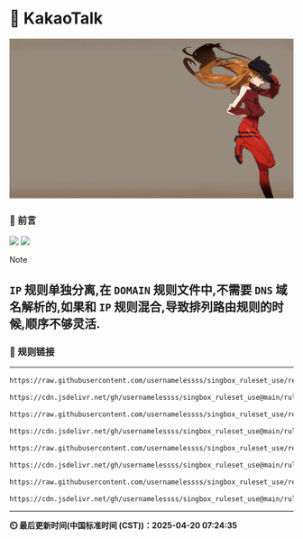 
# 🧸 KakaoTalk
![](https://raw.githubusercontent.com/usernamelessss/picture-bed/main/images/202504042256831.jpg)
### 📣 前言
![](https://shields.io/badge/-移除重复规则-ff69b4) ![](https://shields.io/badge/-IP&nbsp;规则单独存放不与&nbsp;DOMAIN&nbsp;等混合-green)
> [!NOTE]
**`IP` 规则单独分离,在 `DOMAIN` 规则文件中,不需要 `DNS` 域名解析的,如果和 `IP` 规则混合,导致排列路由规则的时候,顺序不够灵活.**
---

###  🔗 规则链接
---

```url
https://raw.githubusercontent.com/usernamelessss/singbox_ruleset_use/refs/heads/main/rule/KakaoTalk/KakaoTalk_IP.json
```

```url
https://cdn.jsdelivr.net/gh/usernamelessss/singbox_ruleset_use@main/rule/KakaoTalk/KakaoTalk_IP.json
```

```url
https://raw.githubusercontent.com/usernamelessss/singbox_ruleset_use/refs/heads/main/rule/KakaoTalk/KakaoTalk_IP.srs
```

```url
https://cdn.jsdelivr.net/gh/usernamelessss/singbox_ruleset_use@main/rule/KakaoTalk/KakaoTalk_IP.srs
```

```url
https://raw.githubusercontent.com/usernamelessss/singbox_ruleset_use/refs/heads/main/rule/KakaoTalk/KakaoTalk_No_IP.json
```

```url
https://cdn.jsdelivr.net/gh/usernamelessss/singbox_ruleset_use@main/rule/KakaoTalk/KakaoTalk_No_IP.json
```

```url
https://raw.githubusercontent.com/usernamelessss/singbox_ruleset_use/refs/heads/main/rule/KakaoTalk/KakaoTalk_No_IP.srs
```

```url
https://cdn.jsdelivr.net/gh/usernamelessss/singbox_ruleset_use@main/rule/KakaoTalk/KakaoTalk_No_IP.srs
```

---
**⏲️ 最后更新时间(中国标准时间 (CST))：2025-04-20 07:24:35**